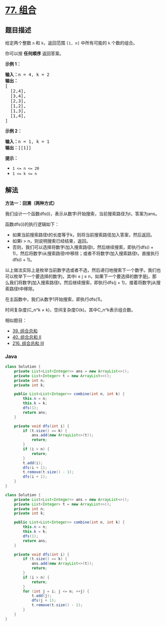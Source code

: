 # [77. 组合](https://leetcode.cn/problems/combinations)

## 题目描述

<p>给定两个整数 <code>n</code> 和 <code>k</code>，返回范围 <code>[1, n]</code> 中所有可能的 <code>k</code> 个数的组合。</p>

<p>你可以按 <strong>任何顺序</strong> 返回答案。</p>



<p><strong>示例 1：</strong></p>

<pre>
<strong>输入：</strong>n = 4, k = 2
<strong>输出：</strong>
[
  [2,4],
  [3,4],
  [2,3],
  [1,2],
  [1,3],
  [1,4],
]</pre>

<p><strong>示例 2：</strong></p>

<pre>
<strong>输入：</strong>n = 1, k = 1
<strong>输出：</strong>[[1]]</pre>



<p><strong>提示：</strong></p>

<ul>
	<li><code>1 <= n <= 20</code></li>
	<li><code>1 <= k <= n</code></li>
</ul>

## 解法

**方法一：回溯（两种方式）**

我们设计一个函数dfs(i)，表示从数字i开始搜索，当前搜索路径为t，答案为ans。

函数dfs(i)的执行逻辑如下：

-   如果当前搜索路径t的长度等于k，则将当前搜索路径加入答案，然后返回。
-   如果i > n，则说明搜索已经结束，返回。
-   否则，我们可以选择将数字i加入搜索路径t，然后继续搜索，即执行dfs(i + 1)，然后将数字i从搜索路径t中移除；或者不将数字i加入搜索路径t，直接执行dfs(i + 1)。

以上做法实际上是枚举当前数字选或者不选，然后递归地搜索下一个数字。我们也可以枚举下一个要选择的数字j，其中i ≤ j ≤ n，如果下一个要选择的数字是j，那么我们将数字j加入搜索路径t，然后继续搜索，即执行dfs(j + 1)，接着将数字j从搜索路径t中移除。

在主函数中，我们从数字1开始搜索，即执行dfs(1)。

时间复杂度(C_n^k × k)，空间复杂度O(k)。其中C_n^k表示组合数。

相似题目：

-   [39. 组合总和](/solution/0000-0099/0039.Combination%20Sum/README.md)
-   [40. 组合总和 II](/solution/0000-0099/0040.Combination%20Sum%20II/README.md)
-   [216. 组合总和 III](/solution/0200-0299/0216.Combination%20Sum%20III/README.md)

### **Java**

```java
class Solution {
    private List<List<Integer>> ans = new ArrayList<>();
    private List<Integer> t = new ArrayList<>();
    private int n;
    private int k;

    public List<List<Integer>> combine(int n, int k) {
        this.n = n;
        this.k = k;
        dfs(1);
        return ans;
    }

    private void dfs(int i) {
        if (t.size() == k) {
            ans.add(new ArrayList<>(t));
            return;
        }
        if (i > n) {
            return;
        }
        t.add(i);
        dfs(i + 1);
        t.remove(t.size() - 1);
        dfs(i + 1);
    }
}
```

```java
class Solution {
    private List<List<Integer>> ans = new ArrayList<>();
    private List<Integer> t = new ArrayList<>();
    private int n;
    private int k;

    public List<List<Integer>> combine(int n, int k) {
        this.n = n;
        this.k = k;
        dfs(1);
        return ans;
    }

    private void dfs(int i) {
        if (t.size() == k) {
            ans.add(new ArrayList<>(t));
            return;
        }
        if (i > n) {
            return;
        }
        for (int j = i; j <= n; ++j) {
            t.add(j);
            dfs(j + 1);
            t.remove(t.size() - 1);
        }
    }
}
```
